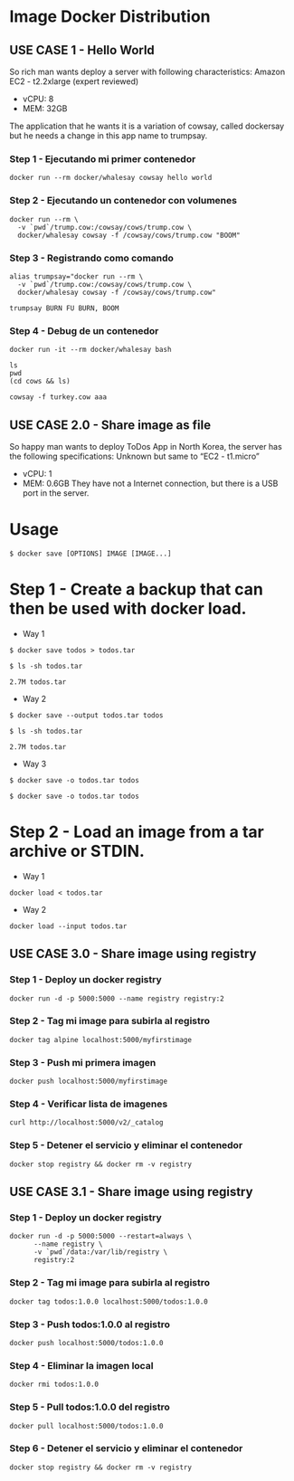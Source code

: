 # Image Docker Distribution


## USE CASE 1 - Hello World
So rich man wants deploy a server with following characteristics:
Amazon EC2 - t2.2xlarge (expert reviewed)
  - vCPU: 8
  - MEM: 32GB

The application that he wants it is a variation of cowsay, called dockersay but he needs a change in this app name to trumpsay.

### Step 1 - Ejecutando mi primer contenedor

```
docker run --rm docker/whalesay cowsay hello world
```

### Step 2 - Ejecutando un contenedor con volumenes

```
docker run --rm \
  -v `pwd`/trump.cow:/cowsay/cows/trump.cow \
  docker/whalesay cowsay -f /cowsay/cows/trump.cow "BOOM"
```

### Step 3 - Registrando como comando

```
alias trumpsay="docker run --rm \
  -v `pwd`/trump.cow:/cowsay/cows/trump.cow \
  docker/whalesay cowsay -f /cowsay/cows/trump.cow"
```

```
trumpsay BURN FU BURN, BOOM
```

### Step 4 - Debug de un contenedor

```
docker run -it --rm docker/whalesay bash
```

```
ls
pwd
(cd cows && ls)
```

```
cowsay -f turkey.cow aaa
```

## USE CASE 2.0 - Share image as file
So happy man wants to deploy ToDos App in North Korea, the server has the following specifications:
Unknown but same to “EC2 - t1.micro”
  - vCPU: 1
  - MEM: 0.6GB
They have not a Internet connection, but there is a USB port in the server.

# Usage
```
$ docker save [OPTIONS] IMAGE [IMAGE...]
```
# Step 1 - Create a backup that can then be used with docker load.
 - Way 1 
```
$ docker save todos > todos.tar

$ ls -sh todos.tar

2.7M todos.tar
```
- Way 2
```
$ docker save --output todos.tar todos

$ ls -sh todos.tar

2.7M todos.tar

```
- Way 3
```
$ docker save -o todos.tar todos

$ docker save -o todos.tar todos
```
# Step 2 - Load an image from a tar archive or STDIN.
- Way 1
```
docker load < todos.tar
```
- Way 2
```
docker load --input todos.tar
```

## USE CASE 3.0 - Share image using registry

### Step 1 - Deploy un docker registry

```
docker run -d -p 5000:5000 --name registry registry:2
```

### Step 2 - Tag mi image para subirla al registro

```
docker tag alpine localhost:5000/myfirstimage
```

### Step 3 - Push mi primera imagen

```
docker push localhost:5000/myfirstimage
```

### Step 4 - Verificar lista de imagenes

```
curl http://localhost:5000/v2/_catalog
```

### Step 5 - Detener el servicio y eliminar el contenedor

```
docker stop registry && docker rm -v registry
```

## USE CASE 3.1 - Share image using registry

### Step 1 - Deploy un docker registry

```
docker run -d -p 5000:5000 --restart=always \
      --name registry \
      -v `pwd`/data:/var/lib/registry \
      registry:2
```

### Step 2 - Tag mi image para subirla al registro

```
docker tag todos:1.0.0 localhost:5000/todos:1.0.0
```

### Step 3 - Push todos:1.0.0 al registro

```
docker push localhost:5000/todos:1.0.0
```

### Step 4 - Eliminar la imagen local

```
docker rmi todos:1.0.0
```

### Step 5 - Pull todos:1.0.0 del registro

```
docker pull localhost:5000/todos:1.0.0
```

### Step 6 - Detener el servicio y eliminar el contenedor

```
docker stop registry && docker rm -v registry
```

